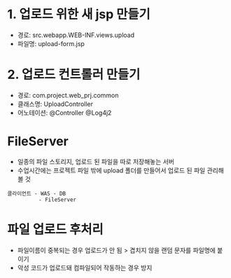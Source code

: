 # 1. 업로드 위한 새 jsp 만들기
- 경로: src.webapp.WEB-INF.views.upload
- 파일명: upload-form.jsp

# 2. 업로드 컨트롤러 만들기
- 경로: com.project.web_prj.common
- 클래스명: UploadController
- 어노테이션: @Controller @Log4j2

# FileServer
- 일종의 파일 스토리지, 업로드 된 파일을 따로 저장해놓는 서버
- 수업시간에는 프로젝트 파일 밖에 upload 폴더를 만들어서 업로드 된 파일 관리해 볼 것
```
클라이언트 - WAS - DB
          - FileServer
```

# 파일 업로드 후처리
- 파일이름이 중복되는 경우 업로드가 안 됨 > 겹치지 않을 랜덤 문자를 파일명에 붙이기
- 악성 코드가 업로드돼 컴파일되어 작동하는 경우 방지
